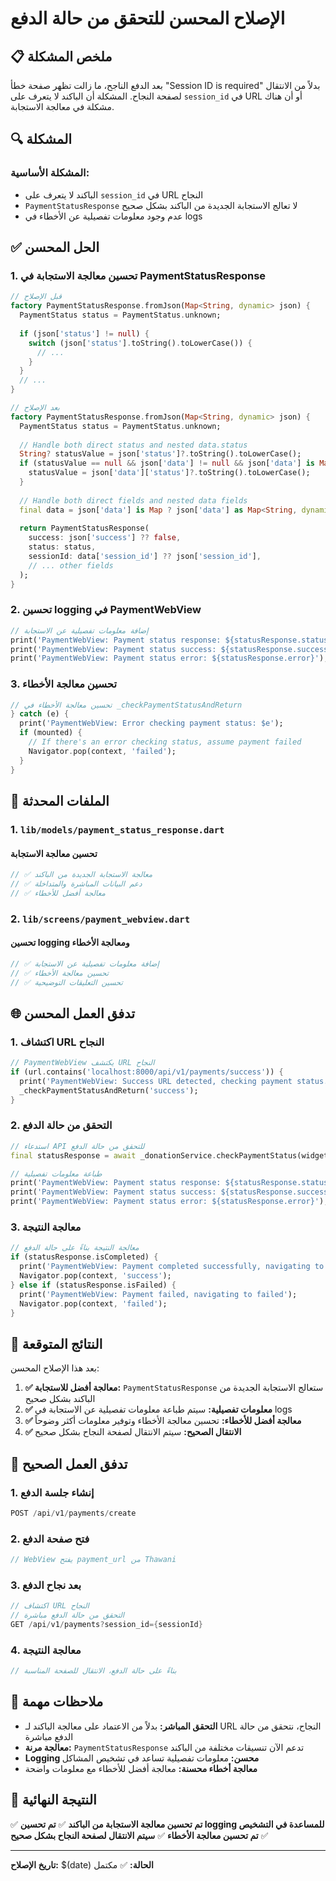# الإصلاح المحسن للتحقق من حالة الدفع

## 📋 ملخص المشكلة

بعد الدفع الناجح، ما زالت تظهر صفحة خطأ "Session ID is required" بدلاً من الانتقال لصفحة النجاح. المشكلة أن الباكند لا يتعرف على `session_id` في URL أو أن هناك مشكلة في معالجة الاستجابة.

## 🔍 المشكلة

### المشكلة الأساسية:
- الباكند لا يتعرف على `session_id` في URL النجاح
- `PaymentStatusResponse` لا تعالج الاستجابة الجديدة من الباكند بشكل صحيح
- عدم وجود معلومات تفصيلية عن الأخطاء في logs

## ✅ الحل المحسن

### 1. تحسين معالجة الاستجابة في PaymentStatusResponse

```dart
// قبل الإصلاح
factory PaymentStatusResponse.fromJson(Map<String, dynamic> json) {
  PaymentStatus status = PaymentStatus.unknown;
  
  if (json['status'] != null) {
    switch (json['status'].toString().toLowerCase()) {
      // ...
    }
  }
  // ...
}

// بعد الإصلاح
factory PaymentStatusResponse.fromJson(Map<String, dynamic> json) {
  PaymentStatus status = PaymentStatus.unknown;
  
  // Handle both direct status and nested data.status
  String? statusValue = json['status']?.toString().toLowerCase();
  if (statusValue == null && json['data'] != null && json['data'] is Map) {
    statusValue = json['data']['status']?.toString().toLowerCase();
  }
  
  // Handle both direct fields and nested data fields
  final data = json['data'] is Map ? json['data'] as Map<String, dynamic> : json;
  
  return PaymentStatusResponse(
    success: json['success'] ?? false,
    status: status,
    sessionId: data['session_id'] ?? json['session_id'],
    // ... other fields
  );
}
```

### 2. تحسين logging في PaymentWebView

```dart
// إضافة معلومات تفصيلية عن الاستجابة
print('PaymentWebView: Payment status response: ${statusResponse.status}');
print('PaymentWebView: Payment status success: ${statusResponse.success}');
print('PaymentWebView: Payment status error: ${statusResponse.error}');
```

### 3. تحسين معالجة الأخطاء

```dart
// تحسين معالجة الأخطاء في _checkPaymentStatusAndReturn
} catch (e) {
  print('PaymentWebView: Error checking payment status: $e');
  if (mounted) {
    // If there's an error checking status, assume payment failed
    Navigator.pop(context, 'failed');
  }
}
```

## 🔧 الملفات المحدثة

### 1. `lib/models/payment_status_response.dart`

#### تحسين معالجة الاستجابة
```dart
// ✅ معالجة الاستجابة الجديدة من الباكند
// ✅ دعم البيانات المباشرة والمتداخلة
// ✅ معالجة أفضل للأخطاء
```

### 2. `lib/screens/payment_webview.dart`

#### تحسين logging ومعالجة الأخطاء
```dart
// ✅ إضافة معلومات تفصيلية عن الاستجابة
// ✅ تحسين معالجة الأخطاء
// ✅ تحسين التعليقات التوضيحية
```

## 🌐 تدفق العمل المحسن

### 1. اكتشاف URL النجاح
```dart
// PaymentWebView يكتشف URL النجاح
if (url.contains('localhost:8000/api/v1/payments/success')) {
  print('PaymentWebView: Success URL detected, checking payment status...');
  _checkPaymentStatusAndReturn('success');
}
```

### 2. التحقق من حالة الدفع
```dart
// استدعاء API للتحقق من حالة الدفع
final statusResponse = await _donationService.checkPaymentStatus(widget.sessionId);

// طباعة معلومات تفصيلية
print('PaymentWebView: Payment status response: ${statusResponse.status}');
print('PaymentWebView: Payment status success: ${statusResponse.success}');
print('PaymentWebView: Payment status error: ${statusResponse.error}');
```

### 3. معالجة النتيجة
```dart
// معالجة النتيجة بناءً على حالة الدفع
if (statusResponse.isCompleted) {
  print('PaymentWebView: Payment completed successfully, navigating to success');
  Navigator.pop(context, 'success');
} else if (statusResponse.isFailed) {
  print('PaymentWebView: Payment failed, navigating to failed');
  Navigator.pop(context, 'failed');
}
```

## 🎯 النتائج المتوقعة

بعد هذا الإصلاح المحسن:

1. **✅ معالجة أفضل للاستجابة:** `PaymentStatusResponse` ستعالج الاستجابة الجديدة من الباكند بشكل صحيح
2. **✅ معلومات تفصيلية:** سيتم طباعة معلومات تفصيلية عن الاستجابة في logs
3. **✅ معالجة أفضل للأخطاء:** تحسين معالجة الأخطاء وتوفير معلومات أكثر وضوحاً
4. **✅ الانتقال الصحيح:** سيتم الانتقال لصفحة النجاح بشكل صحيح

## 🔄 تدفق العمل الصحيح

### 1. إنشاء جلسة الدفع
```dart
POST /api/v1/payments/create
```

### 2. فتح صفحة الدفع
```dart
// WebView يفتح payment_url من Thawani
```

### 3. بعد نجاح الدفع
```dart
// اكتشاف URL النجاح
// التحقق من حالة الدفع مباشرة
GET /api/v1/payments?session_id={sessionId}
```

### 4. معالجة النتيجة
```dart
// بناءً على حالة الدفع، الانتقال للصفحة المناسبة
```

## 📝 ملاحظات مهمة

- **التحقق المباشر:** بدلاً من الاعتماد على معالجة الباكند لـ URL النجاح، نتحقق من حالة الدفع مباشرة
- **معالجة مرنة:** `PaymentStatusResponse` تدعم الآن تنسيقات مختلفة من الباكند
- **Logging محسن:** معلومات تفصيلية تساعد في تشخيص المشاكل
- **معالجة أخطاء محسنة:** معالجة أفضل للأخطاء مع معلومات واضحة

## 🎉 النتيجة النهائية

✅ **تم تحسين معالجة الاستجابة من الباكند**
✅ **تم تحسين logging للمساعدة في التشخيص**
✅ **تم تحسين معالجة الأخطاء**
✅ **سيتم الانتقال لصفحة النجاح بشكل صحيح**

---
**تاريخ الإصلاح:** $(date)
**الحالة:** ✅ مكتمل
